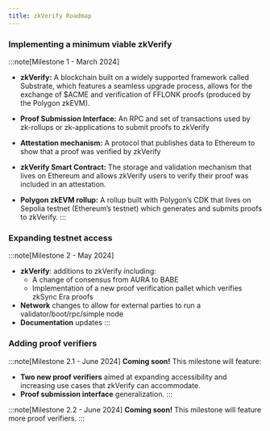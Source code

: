 ```yaml
---
title: zkVerify Roadmap
---
```


### Implementing a minimum viable zkVerify

:::note[Milestone 1 - March 2024]

- **zkVerify:** A blockchain built on a widely supported framework called Substrate, which features a seamless upgrade process, allows for the exchange of $ACME and verification of FFLONK proofs (produced by the Polygon zkEVM).

- **Proof Submission Interface:** An RPC and set of transactions used by zk-rollups or zk-applications to submit proofs to zkVerify

- **Attestation mechanism:** A protocol that publishes data to Ethereum to show that a proof was verified by zkVerify

- **zkVerify Smart Contract:** The storage and validation mechanism that lives on Ethereum and allows zkVerify users to verify their proof was included in an attestation.

- **Polygon zkEVM rollup:** A rollup built with Polygon’s CDK that lives on Sepolia testnet (Ethereum’s testnet) which generates and submits proofs to zkVerify.
:::

### Expanding testnet access

:::note[Milestone 2 - May 2024]
- **zkVerify**: additions to zkVerify including:
   - A change of consensus from AURA to BABE
   - Implementation of a new proof verification pallet which verifies zkSync Era proofs
- **Network** changes to allow for external parties to run a validator/boot/rpc/simple node
- **Documentation** updates
:::

### Adding proof verifiers

:::note[Milestone 2.1 - June 2024]
**Coming soon!**  This milestone will feature:
- **Two new proof verifiers** aimed at expanding accessibility and increasing use cases that zkVerify can accommodate.
- **Proof submission interface** generalization.
:::

:::note[Milestone 2.2 - June 2024]
**Coming soon!** This milestone will feature more proof verifiers.
:::
